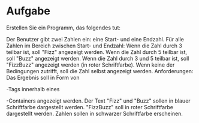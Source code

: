 # Aufgabe
Erstellen Sie ein Programm, das folgendes tut:

Der Benutzer gibt zwei Zahlen ein: eine Start- und eine Endzahl.
Für alle Zahlen im Bereich zwischen Start- und Endzahl:
Wenn die Zahl durch 3 teilbar ist, soll "Fizz" angezeigt werden.
Wenn die Zahl durch 5 teilbar ist, soll "Buzz" angezeigt werden.
Wenn die Zahl durch 3 und 5 teilbar ist, soll "FizzBuzz" angezeigt werden (in roter Schriftfarbe).
Wenn keine der Bedingungen zutrifft, soll die Zahl selbst angezeigt werden.
Anforderungen:
Das Ergebnis soll in Form von <p>-Tags innerhalb eines <div>-Containers angezeigt werden.
Der Text "Fizz" und "Buzz" sollen in blauer Schriftfarbe dargestellt werden.
"FizzBuzz" soll in roter Schriftfarbe dargestellt werden.
Zahlen sollen in schwarzer Schriftfarbe erscheinen.